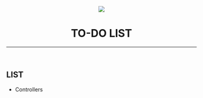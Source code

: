 <p align="center"><img src="https://avatars1.githubusercontent.com/u/38983697?s=200"></p>
<h1 align="center">TO-DO LIST</h1>
<hr/><br/>

## LIST
  - Controllers
